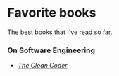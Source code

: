 # Favorite books

The best books that I've read so far.

### On Software Engineering

* [_The Clean Coder_](software-engineering/standards/the-clean-coder.md)